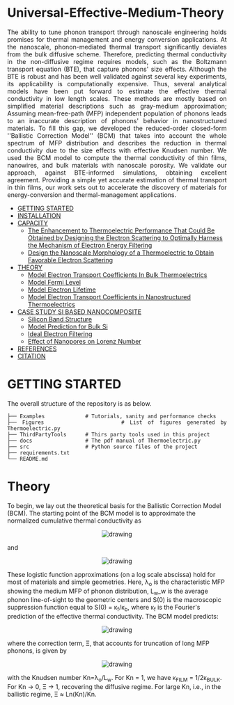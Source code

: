 # Universal-Effective-Medium-Theory

<div align="justify">
 
The ability to tune phonon transport through nanoscale engineering holds promises for thermal management and energy conversion applications. At the nanoscale, phonon-mediated thermal transport significantly deviates from the bulk diffusive scheme. Therefore, predicting thermal conductivity in the non-diffusive regime requires models, such as the Boltzmann transport equation (BTE), that capture phonons' size effects. Although the BTE is robust and has been well validated against several key experiments, its applicability is computationally expensive. Thus, several analytical models have been put forward to estimate the effective thermal conductivity in low length scales. These methods are mostly based on simplified material descriptions such as gray-medium approximation; Assuming mean-free-path (MFP) independent population of phonons leads to an inaccurate description of phonons' behavior in nanostructured materials. To fill this gap, we developed the reduced-order closed-form ''Ballistic Correction Model'' (BCM) that takes into account the whole spectrum of MFP distribution and describes the reduction in thermal conductivity due to the size effects with effective Knudsen number. We used the BCM model to compute the thermal conductivity of thin films, nanowires, and bulk materials with nanoscale porosity. We validate our approach, against BTE-informed simulations, obtaining excellent agreement. Providing a simple yet accurate estimation of thermal transport in thin films, our work sets out to accelerate the discovery of materials for energy-conversion and thermal-management applications.
  
 </div>


- [GETTING STARTED](#GETTING-STARTED)
- [INSTALLATION](#INSTALLATION)
- [CAPACITY](#CAPACITY)
  * [The Enhancement to Thermoelectric Performance That Could Be Obtained by Designing the Electron Scattering to Optimally Harness the Mechanism of Electron Energy Filtering](#The-Enhancement-to-Thermoelectric-Performance-That-Could-Be-Obtained-by-Designing-the-Electron-Scattering-to-Optimally-Harness-the-Mechanism-of-Electron-Energy-Filtering)
  * [Design the Nanoscale Morphology of a Thermoelectric to Obtain Favorable Electron Scattering](#Design-the-Nanoscale-Morphology-of-a-Thermoelectric-to-Obtain-Favorable-Electron-Scattering)
- [THEORY](#THEORY)
  * [Model Electron Transport Coefficients In Bulk Thermoelectrics](#Model-Electron-Transport-Coefficients-In-Bulk-Thermoelectrics)
  * [Model Fermi Level](#Model-Fermi-Level)
  * [Model Electron Lifetime](#Model-Electron-Lifetime)
  * [Model Electron Transport Coefficients in Nanostructured Thermoelectrics](#Model-Electron-Transport-Coefficients-in-Nanostructured-Thermoelectrics)
- [CASE STUDY SI BASED NANOCOMPOSITE](#CASE-STUDY-SI-BASED-NANOCOMPOSITE)
  * [Silicon Band Structure](#Silicon-Band-Structure)
  * [Model Prediction for Bulk Si](#Model-Prediction-for-Bulk-Si)
  * [Ideal Electron Filtering](#Ideal-Electron-Filtering)
  * [Effect of Nanopores on Lorenz Number](#Effect-of-Nanopores-on-Lorenz-Number)
- [REFERENCES](#REFERENCES)
- [CITATION](#Citation)

# GETTING STARTED

<div align="justify">

The overall structure of the repository is as below.
    
    ├── Examples             # Tutorials, sanity and performance checks
    ├── Figures              # List of figures generated by Thermoelectric.py
    ├── ThirdPartyTools      # Thirs party tools used in this project
    ├── docs                 # The pdf manual of Thermoelectric.py
    ├── src                  # Python source files of the project 
    ├── requirements.txt 
    └── README.md
  
</div>

# Theory

 <p>
To begin, we lay out the theoretical basis for the Ballistic Correction Model (BCM). The starting point of the BCM model is to approximate the normalized cumulative thermal conductivity as 
<p align="center">
<img src="https://latex.codecogs.com/png.latex?%5Cdpi%7B300%7D%20S%28%5CLambda%29%5Capprox%20S%280%29%5Cleft%5B1&plus;%5CLambda/L_w%20%5Cright%5D%5E%7B-1%7D" align="center" alt="drawing">
</p>
and 
<p align="center">
<img src="https://latex.codecogs.com/png.latex?%5Cdpi%7B100%7D%20S%28%5CLambda%29%5Capprox%20S%280%29%5Cleft%5B1&plus;%5CLambda/L_w%20%5Cright%5D%5E%7B-1%7D" align="center" alt="drawing">
</p>

These logistic function approximations (on a log scale abscissa) hold for most of materials and simple geometries. Here, λ<sub>o</sub> is the characteristic MFP showing the medium MFP of phonon distribution, L<sub>w</sub>_w is the average phonon line-of-sight to the geometric centers and S(0) is the macroscopic suppression function equal to S(0) = κ<sub>f</sub>/κ<sub>b</sub>, where κ<sub>f</sub> is the Fourier's prediction of the effective thermal conductivity. The BCM model predicts:
<p align="center">
<img src="https://latex.codecogs.com/png.latex?%5Cdpi%7B300%7D%20%5Ckappa_%7B%5Cmathrm%7BFILM%7D%7D%20%3D%20%5Ckappa_%7B%5Cmathrm%7BBULK%7D%7D%5CXi%28Kn%29" align="center" alt="drawing">
</p>
where the correction term, Ξ, that accounts for truncation of long MFP phonons, is given by
<p align="center">
<img src="https://latex.codecogs.com/png.latex?%5Cdpi%7B300%7D%20%5CXi%20%28Kn%29%20%3D%20%5Cleft%5B%5Cfrac%7B1%20&plus;%20Kn%20%5Cleft%28%20%5Cln%28Kn%29%20-%201%20%5Cright%29%7D%7B%5Cleft%20%28%20Kn%20-%201%20%5Cright%29%5E2%7D%20%5Cright%5D" align="center" alt="drawing">
</p>
with the Knudsen number Kn=λ<sub>o</sub>/L<sub>w</sub>. For Kn = 1, we have κ<sub>FILM</sub> = 1/2κ<sub>BULK</sub>. For Kn → 0, Ξ → 1, recovering the diffusive regime. For large Kn, i.e., in the ballistic regime, Ξ ≈ Ln(Kn)/Kn.
</p>

 
  
